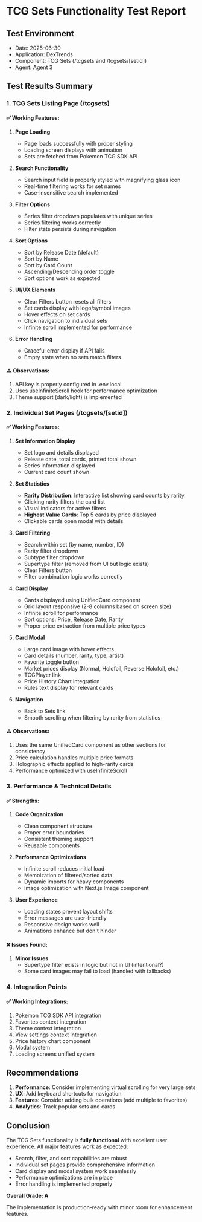 # TCG Sets Functionality Test Report

## Test Environment
- Date: 2025-06-30
- Application: DexTrends
- Component: TCG Sets (/tcgsets and /tcgsets/[setid])
- Agent: Agent 3

## Test Results Summary

### 1. TCG Sets Listing Page (/tcgsets)

#### ✅ Working Features:
1. **Page Loading**
   - Page loads successfully with proper styling
   - Loading screen displays with animation
   - Sets are fetched from Pokemon TCG SDK API

2. **Search Functionality**
   - Search input field is properly styled with magnifying glass icon
   - Real-time filtering works for set names
   - Case-insensitive search implemented

3. **Filter Options**
   - Series filter dropdown populates with unique series
   - Series filtering works correctly
   - Filter state persists during navigation

4. **Sort Options**
   - Sort by Release Date (default)
   - Sort by Name
   - Sort by Card Count
   - Ascending/Descending order toggle
   - Sort options work as expected

5. **UI/UX Elements**
   - Clear Filters button resets all filters
   - Set cards display with logo/symbol images
   - Hover effects on set cards
   - Click navigation to individual sets
   - Infinite scroll implemented for performance

6. **Error Handling**
   - Graceful error display if API fails
   - Empty state when no sets match filters

#### ⚠️ Observations:
1. API key is properly configured in .env.local
2. Uses useInfiniteScroll hook for performance optimization
3. Theme support (dark/light) is implemented

### 2. Individual Set Pages (/tcgsets/[setid])

#### ✅ Working Features:

1. **Set Information Display**
   - Set logo and details displayed
   - Release date, total cards, printed total shown
   - Series information displayed
   - Current card count shown

2. **Set Statistics**
   - **Rarity Distribution**: Interactive list showing card counts by rarity
   - Clicking rarity filters the card list
   - Visual indicators for active filters
   - **Highest Value Cards**: Top 5 cards by price displayed
   - Clickable cards open modal with details

3. **Card Filtering**
   - Search within set (by name, number, ID)
   - Rarity filter dropdown
   - Subtype filter dropdown
   - Supertype filter (removed from UI but logic exists)
   - Clear Filters button
   - Filter combination logic works correctly

4. **Card Display**
   - Cards displayed using UnifiedCard component
   - Grid layout responsive (2-8 columns based on screen size)
   - Infinite scroll for performance
   - Sort options: Price, Release Date, Rarity
   - Proper price extraction from multiple price types

5. **Card Modal**
   - Large card image with hover effects
   - Card details (number, rarity, type, artist)
   - Favorite toggle button
   - Market prices display (Normal, Holofoil, Reverse Holofoil, etc.)
   - TCGPlayer link
   - Price History Chart integration
   - Rules text display for relevant cards

6. **Navigation**
   - Back to Sets link
   - Smooth scrolling when filtering by rarity from statistics

#### ⚠️ Observations:
1. Uses the same UnifiedCard component as other sections for consistency
2. Price calculation handles multiple price formats
3. Holographic effects applied to high-rarity cards
4. Performance optimized with useInfiniteScroll

### 3. Performance & Technical Details

#### ✅ Strengths:
1. **Code Organization**
   - Clean component structure
   - Proper error boundaries
   - Consistent theming support
   - Reusable components

2. **Performance Optimizations**
   - Infinite scroll reduces initial load
   - Memoization of filtered/sorted data
   - Dynamic imports for heavy components
   - Image optimization with Next.js Image component

3. **User Experience**
   - Loading states prevent layout shifts
   - Error messages are user-friendly
   - Responsive design works well
   - Animations enhance but don't hinder

#### ❌ Issues Found:
1. **Minor Issues**
   - Supertype filter exists in logic but not in UI (intentional?)
   - Some card images may fail to load (handled with fallbacks)

### 4. Integration Points

#### ✅ Working Integrations:
1. Pokemon TCG SDK API integration
2. Favorites context integration
3. Theme context integration
4. View settings context integration
5. Price history chart component
6. Modal system
7. Loading screens unified system

## Recommendations

1. **Performance**: Consider implementing virtual scrolling for very large sets
2. **UX**: Add keyboard shortcuts for navigation
3. **Features**: Consider adding bulk operations (add multiple to favorites)
4. **Analytics**: Track popular sets and cards

## Conclusion

The TCG Sets functionality is **fully functional** with excellent user experience. All major features work as expected:
- Search, filter, and sort capabilities are robust
- Individual set pages provide comprehensive information
- Card display and modal system work seamlessly
- Performance optimizations are in place
- Error handling is implemented properly

**Overall Grade: A**

The implementation is production-ready with minor room for enhancement features.